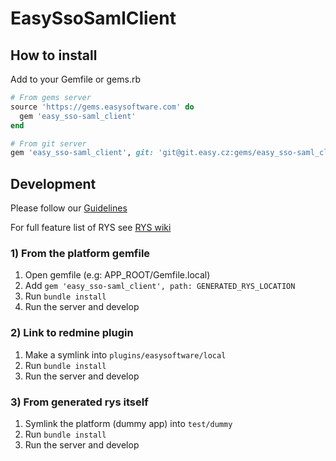 # EasySsoSamlClient

<!--
  -- Replace for true repository location
  --
[![coverage report](https://git.easy.cz/platform-2.0/features/easy_sso-saml_client/badges/master/coverage.svg)](https://git.easy.cz/platform-2.0/features/easy_sso-saml_client/commits/master)
  --
-->

## How to install

Add to your Gemfile or gems.rb

```ruby
# From gems server
source 'https://gems.easysoftware.com' do
  gem 'easy_sso-saml_client'
end

# From git server
gem 'easy_sso-saml_client', git: 'git@git.easy.cz:gems/easy_sso-saml_client', branch: 'master'
```

## Development

Please follow our [Guidelines](https://git.easy.cz/external/guidelines/wikis/home)

For full feature list of RYS see [RYS wiki](https://github.com/easysoftware/rys/wiki)

### 1) From the platform gemfile

1. Open gemfile (e.g: APP_ROOT/Gemfile.local)
2. Add `gem 'easy_sso-saml_client', path: GENERATED_RYS_LOCATION`
3. Run `bundle install`
4. Run the server and develop

### 2) Link to redmine plugin

1. Make a symlink into `plugins/easysoftware/local`
2. Run `bundle install`
3. Run the server and develop

### 3) From generated rys itself

1. Symlink the platform (dummy app) into `test/dummy`
2. Run `bundle install`
3. Run the server and develop

